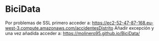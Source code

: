# BiciData
Por problemas de SSL primero acceder a:
https://ec2-52-47-87-168.eu-west-3.compute.amazonaws.com/accidentesDistrito
Añadir excepción y una vez añadida acceder a:
https://molinero95.github.io/BiciData/
